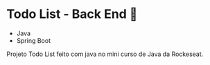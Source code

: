 # Todo List - Back End 🚀
- Java
- Spring Boot

  
Projeto Todo List feito com java no mini curso de Java da Rockeseat.
